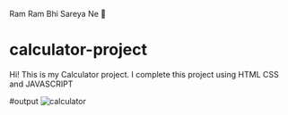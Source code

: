 Ram Ram Bhi Sareya Ne 🙏
# calculator-project
Hi! This is my Calculator project. I complete this project using HTML CSS and JAVASCRIPT

#output
![calculator](https://github.com/mohitsharma614/calculator-project/assets/113056874/781cafe5-6828-41ff-aa23-d65ed4a83000)
